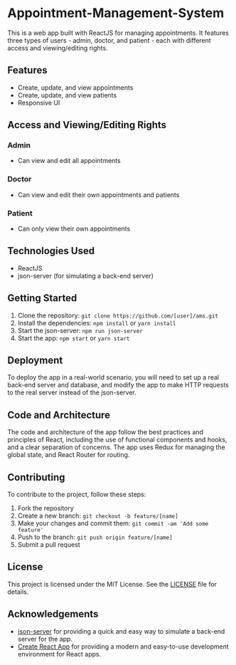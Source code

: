 # Appointment-Management-System

This is a web app built with ReactJS for managing appointments. It features three types of users - admin, doctor, and patient - each with different access and viewing/editing rights.

## Features

- Create, update, and view appointments
- Create, update, and view patients
- Responsive UI

## Access and Viewing/Editing Rights

### Admin

- Can view and edit all appointments

### Doctor

- Can view and edit their own appointments and patients

### Patient

- Can only view their own appointments

## Technologies Used

- ReactJS
- json-server (for simulating a back-end server)

## Getting Started

1. Clone the repository: `git clone https://github.com/[user]/ams.git`
2. Install the dependencies: `npm install` or `yarn install`
3. Start the json-server: `npm run json-server`
4. Start the app: `npm start` or `yarn start`

## Deployment

To deploy the app in a real-world scenario, you will need to set up a real back-end server and database, and modify the app to make HTTP requests to the real server instead of the json-server.

## Code and Architecture

The code and architecture of the app follow the best practices and principles of React, including the use of functional components and hooks, and a clear separation of concerns. The app uses Redux for managing the global state, and React Router for routing.

## Contributing

To contribute to the project, follow these steps:

1. Fork the repository
2. Create a new branch: `git checkout -b feature/[name]`
3. Make your changes and commit them: `git commit -am 'Add some feature'`
4. Push to the branch: `git push origin feature/[name]`
5. Submit a pull request

## License

This project is licensed under the MIT License. See the [LICENSE](LICENSE) file for details.

## Acknowledgements

- [json-server](https://github.com/typicode/json-server) for providing a quick and easy way to simulate a back-end server for the app.
- [Create React App](https://github.com/facebook/create-react-app) for providing a modern and easy-to-use development environment for React apps.



